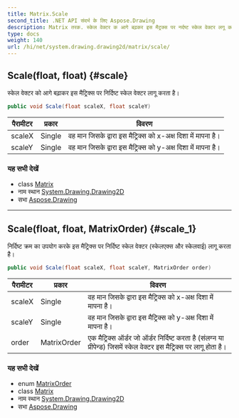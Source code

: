 ```yaml
---
title: Matrix.Scale
second_title: .NET API संदर्भ के लिए Aspose.Drawing
description: Matrix तरक. स्केल वेक्टर क आगे बढ़कर इस मैट्रक्स पर नर्दष्ट स्केल वेक्टर लगू करत है
type: docs
weight: 140
url: /hi/net/system.drawing.drawing2d/matrix/scale/
---
```

## Scale(float, float) {#scale}

स्केल वेक्टर को आगे बढ़ाकर इस मैट्रिक्स पर निर्दिष्ट स्केल वेक्टर लागू करता है।

```csharp
public void Scale(float scaleX, float scaleY)
```

| पैरामीटर | प्रकार | विवरण |
| --- | --- | --- |
| scaleX | Single | वह मान जिसके द्वारा इस मैट्रिक्स को x-अक्ष दिशा में मापना है। |
| scaleY | Single | वह मान जिसके द्वारा इस मैट्रिक्स को y-अक्ष दिशा में मापना है। |

### यह सभी देखें

* class [Matrix](../)
* नाम स्थान [System.Drawing.Drawing2D](../../matrix/)
* सभा [Aspose.Drawing](../../../)

---

## Scale(float, float, MatrixOrder) {#scale_1}

निर्दिष्ट क्रम का उपयोग करके इस मैट्रिक्स पर निर्दिष्ट स्केल वेक्टर (स्केलएक्स और स्केलवाई) लागू करता है।

```csharp
public void Scale(float scaleX, float scaleY, MatrixOrder order)
```

| पैरामीटर | प्रकार | विवरण |
| --- | --- | --- |
| scaleX | Single | वह मान जिसके द्वारा इस मैट्रिक्स को x-अक्ष दिशा में मापना है। |
| scaleY | Single | वह मान जिसके द्वारा इस मैट्रिक्स को y-अक्ष दिशा में मापना है। |
| order | MatrixOrder | एक मैट्रिक्स ऑर्डर जो ऑर्डर निर्दिष्ट करता है (संलग्न या प्रीपेन्ड) जिसमें स्केल वेक्टर इस मैट्रिक्स पर लागू होता है। |

### यह सभी देखें

* enum [MatrixOrder](../../matrixorder/)
* class [Matrix](../)
* नाम स्थान [System.Drawing.Drawing2D](../../matrix/)
* सभा [Aspose.Drawing](../../../)


